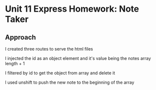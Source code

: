 # Unit 11 Express Homework: Note Taker

## Approach

I created three routes to serve the html files

I injected the id as an object element and it's value being the notes array length + 1

I filtered by id to get the object from array and delete it

I used unshift to push the new note to the beginning of the array
